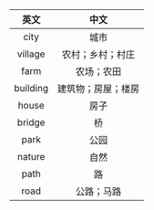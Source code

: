 |英文|中文|
|:---:|:---:|
| city | 城市 |
| village | 农村；乡村；村庄 |
| farm | 农场；农田 |
| building | 建筑物；房屋；楼房 |
| house | 房子 |
| bridge | 桥 |
| park | 公园 |
| nature | 自然 |
| path | 路 |
| road | 公路；马路 |


